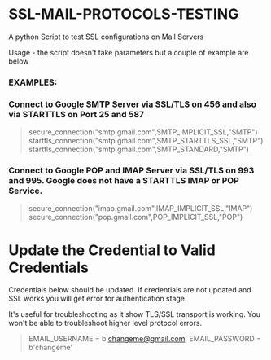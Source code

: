 # SSL-MAIL-PROTOCOLS-TESTING

A python Script to test SSL configurations on Mail Servers

Usage - the script doesn't take parameters but a couple of example are below

### EXAMPLES:

### Connect to Google SMTP Server via SSL/TLS on 456 and also via STARTTLS on Port 25 and 587

> secure_connection("smtp.gmail.com",SMTP_IMPLICIT_SSL,"SMTP")
starttls_connection("smtp.gmail.com",SMTP_STARTTLS_SSL,"SMTP")
starttls_connection("smtp.gmail.com",SMTP_STANDARD,"SMTP")

### Connect to Google POP and IMAP Server via SSL/TLS on 993 and 995. Google does not have a STARTTLS IMAP or POP Service. 

> secure_connection("imap.gmail.com",IMAP_IMPLICIT_SSL,"IMAP")
secure_connection("pop.gmail.com",POP_IMPLICIT_SSL,"POP")

# Update the Credential to Valid Credentials 

Credentials below should be updated. If credentials are not updated and SSL works you will get error for authentication stage. 

It's useful for troubleshooting as it show TLS/SSL transport is working. You won't be able to troubleshoot higher level protocol errors. 

> EMAIL_USERNAME = b'changeme@gmail.com'
EMAIL_PASSWORD = b'changeme'





